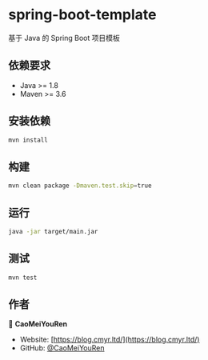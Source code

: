 # spring-boot-template

基于 Java 的 Spring Boot 项目模板

## 依赖要求

- Java >= 1.8
- Maven >= 3.6

## 安装依赖

```sh
mvn install
```

## 构建

```sh
mvn clean package -Dmaven.test.skip=true
```

## 运行

```sh
java -jar target/main.jar
```

## 测试

```sh
mvn test
```

## 作者


👤 **CaoMeiYouRen**

* Website: [https://blog.cmyr.ltd/](https://blog.cmyr.ltd/)
* GitHub: [@CaoMeiYouRen](https://github.com/CaoMeiYouRen)
